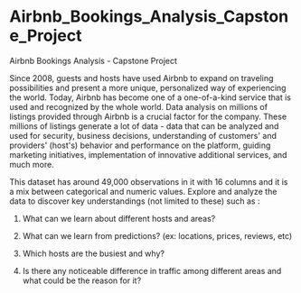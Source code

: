 # Airbnb_Bookings_Analysis_Capstone_Project
Airbnb Bookings Analysis - Capstone Project

Since 2008, guests and hosts have used Airbnb to expand on traveling possibilities and present a more unique, personalized way of experiencing the world. Today, Airbnb has become one of a one-of-a-kind service that is used and recognized by the whole world. Data analysis on millions of listings provided through Airbnb is a crucial factor for the company. These millions of listings generate a lot of data - data that can be analyzed and used for security, business decisions, understanding of customers' and providers' (host's) behavior and performance on the platform, guiding marketing initiatives, implementation of innovative additional services, and much more.

This dataset has around 49,000 observations in it with 16 columns and it is a mix between categorical and numeric values. Explore and analyze the data to discover key understandings (not limited to these) such as :

1. What can we learn about different hosts and areas?

2. What can we learn from predictions? (ex: locations, prices, reviews, etc)

3. Which hosts are the busiest and why?

4. Is there any noticeable difference in traffic among different areas and what could be the reason for it?

